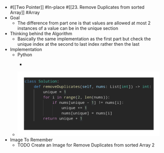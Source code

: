 - #[[Two Pointer]] #In-place #[[23. Remove Duplicates from sorted Array]] #Array
- Goal
	- The difference from part one is that values are allowed at most 2 instances of a value can be in the unique section
- Thinking behind the Algorithm
	- Basically the same implementation as the first part but check the unique index at the second to last index rather then the last
- Implementation
	- Python
		- ```
		  ```
	- ![image.png](../assets/image_1757103560519_0.png)
- Image To Remember
	- TODO Create an Image for Remove Duplicates from sorted Array 2